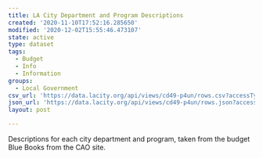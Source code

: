 ```yaml
---
title: LA City Department and Program Descriptions
created: '2020-11-10T17:52:16.285650'
modified: '2020-12-02T15:55:46.473107'
state: active
type: dataset
tags:
  - Budget
  - Info
  - Information
groups:
  - Local Government
csv_url: 'https://data.lacity.org/api/views/cd49-p4un/rows.csv?accessType=DOWNLOAD'
json_url: 'https://data.lacity.org/api/views/cd49-p4un/rows.json?accessType=DOWNLOAD'
layout: post

---
```

Descriptions for each city department and program, taken from the budget Blue Books from the CAO site.
